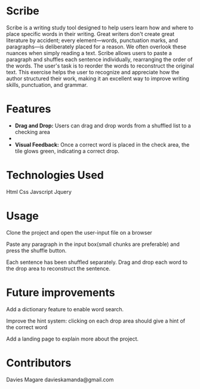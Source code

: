 <html>
<h1>Scribe</h1>
<p>Scribe is a writing study tool designed to help users learn how and where to
place specific words in their writing. Great writers don't create great literature
by accident; every element—words, punctuation marks, and paragraphs—is
deliberately placed for a reason. We often overlook these nuances when simply reading a
text.  Scribe allows users to paste a paragraph and shuffles each sentence
individually, rearranging the order of the words. The user's task is to reorder the words to
reconstruct the original text. This exercise helps the user to recognize and appreciate
how the author structured their work, making it an excellent way to improve
writing skills, punctuation, and grammar.</p>
<h1>Features</h1>
<ul>
  <li><b>Drag and Drop:</b> Users can drag and drop words from a shuffled list to a checking area<li>
  <li><b>Visual Feedback:</b> Once a correct word is placed in the check area, the tile glows green, indicating a correct drop.</li>
</ul>
<h1>Technologies Used</h1>
<p>Html Css Javscript Jquery</p>
<h1>Usage</h1>
<p>Clone the project and open the user-input file on a browser</p>
<p>Paste any paragraph in the input box(small chunks are preferable) and press the shuffle button.</p>
<p>Each sentence has been shuffled separately. Drag and drop each word to the drop area to reconstruct the sentence.</p>
<h1>Future improvements</h1>
<p>Add a dictionary feature to enable word search.</p>
<p>Improve the hint system: clicking on each drop area should give a hint of the correct word</p>
<p>Add a landing page to explain more about the project.</p>
<h1>Contributors</h1>
<p>Davies Magare davieskamanda@gmail.com</p>

